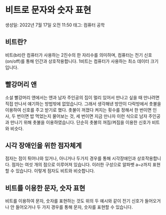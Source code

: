 # 비트로 문자와 숫자 표현

생성일: 2022년 7월 17일 오전 11:50
태그: 컴퓨터 공학

## 비트란?

비트(bit)란 컴퓨터가 사용하는 2진수의 한 자리수를 의미하며, 컴퓨터는 전기 신호(on/off)를 통해 인간과 상호작용합니다. 1비트는 컴퓨터가 사용하는 최소 데이터 크기입니다.

## 빨강머리 앤

소설 빨강머리 앤에서는 앤과 남자 주인공의 집이 멀리 있어서 만나고 싶을 때 만나려면 직접 만나서 얘기하는 방법밖에 없었습니다. 그래서 생각해낸 방안이 다락방에서 촛불을 이용하여 신호를 주고 받기로 했다. 촛불이 꺼졌다 켜지는 횟수를 정해서 한 번이면 인사, 두 번이면 밥 먹었는지 물어보는 것, 세 번이면 지금 만나자 이런 식으로 남자 주인공과 만나기 위해 촛불을 이용하였습니다. 단순히 촛불의 꺼짐/켜짐을 이용한 신호가 비트와 비슷다.

## 시각 장애인을 위한 점자체계

점자는 점이 튀어나와 있거나, 아니거나 두가지 경우를 통해 시각장애인과 상호작용합니다. 점자는 여섯 개의 점으로 이루어져 있습니다. 이러한 구성으로 알파벳 a~z까지 표현할 수 있습니다. 이렇게 점자도 비트와 비슷합니다. 

## 비트를 이용한 문자, 숫자 표현

비트를 이용하여 문자, 숫자를 표현하는 것도 위의 두 예시와 같이 전기 신호가 들어오거나 안 들어오거나 두 가지 경우를 통해 문자, 숫자를 표현할 수 있습니다.